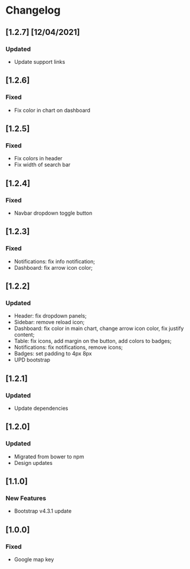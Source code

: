 # Changelog
## [1.2.7] [12/04/2021]
### Updated

- Update support links
## [1.2.6]
### Fixed 

- Fix color in chart on dashboard
## [1.2.5]
### Fixed 

- Fix colors in header
- Fix width of search bar
## [1.2.4]

### Fixed

- Navbar dropdown toggle button

## [1.2.3]

### Fixed

- Notifications: fix info notification;
- Dashboard: fix arrow icon color;

## [1.2.2]

### Updated

- Header: fix dropdown panels;
- Sidebar: remove reload icon;
- Dashboard: fix color in main chart, change arrow icon color, fix justify content;
- Table: fix icons, add margin on the button, add colors to badges;
- Notifications: fix notifications, remove icons;
- Badges: set padding to 4px 8px
- UPD bootstrap

## [1.2.1]

### Updated

- Update dependencies

## [1.2.0]

### Updated

- Migrated from bower to npm
- Design updates

## [1.1.0]

### New Features

- Bootstrap v4.3.1 update

## [1.0.0]

### Fixed

- Google map key
